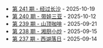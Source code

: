 * [第 241 期 - 经过长沙](https://weekly.tw93.fun/posts/241-经过长沙) - 2025-10-19
* [第 240 期 - 带娃三亚](https://weekly.tw93.fun/posts/240-带娃三亚) - 2025-10-12
* [第 239 期 - 山顶咖啡](https://weekly.tw93.fun/posts/239-山顶咖啡) - 2025-09-21
* [第 238 期 - 湘厨小炒](https://weekly.tw93.fun/posts/238-湘厨小炒) - 2025-09-15
* [第 237 期 - 西湖落日](https://weekly.tw93.fun/posts/237-西湖落日) - 2025-09-14
